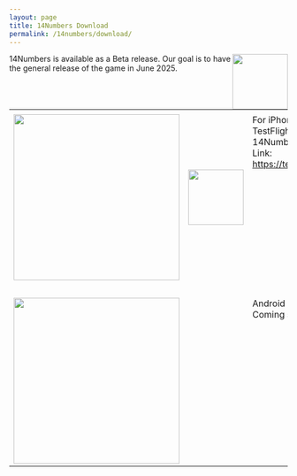 ```yaml
---
layout: page
title: 14Numbers Download
permalink: /14numbers/download/
---
```


<img style="float: right;" src="../14numbers-logo.png"  width="100">

14Numbers is available as a Beta release. Our goal is to have the general release of the game in June 2025.

<table style="width:100%">
<tbody>
<tr>
  <td colspan=2 style="width:50%"></td>
  <td></td>
</tr>
<tr>
  <td><a href="https://testflight.apple.com/join/skEb4Fx5"><img src="apple-store.svg" width="300"></a></td>
  <td><a href="https://testflight.apple.com/join/skEb4Fx5"><img src="testflight.jpg" width="100"></a></td>
  <td valign="top">For iPhone and iPad, install Apple's TestFlight app and then install the 14Numbers app.<br>
  Link: <a href="https://testflight.apple.com/join/skEb4Fx5">https://testflight.apple.com/join/skEb4Fx5</a></td>
</tr>
<tr><td colspan=3>&nbsp;</td></tr>
<tr>
  <td><img src="google-play.png" width="300"></td>
  <td>&nbsp;</td>
  <td valign="top">Android / Google Phone / Samsung: Coming soon</td>
</tr>
</tbody>
</table>


